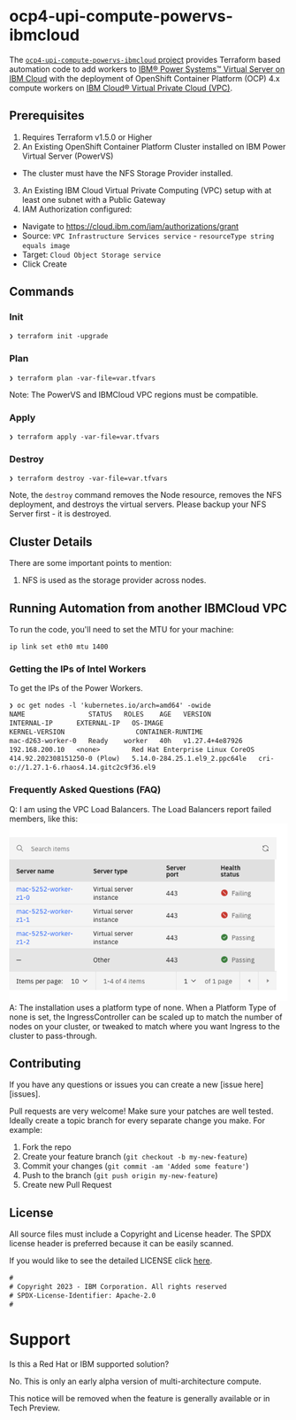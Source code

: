 # ocp4-upi-compute-powervs-ibmcloud

The [`ocp4-upi-compute-powervs-ibmcloud` project](https://github.com/ibm/ocp4-upi-compute-powervs-ibmcloud) provides Terraform based automation code to add workers to [IBM® Power Systems™ Virtual Server on IBM Cloud](https://www.ibm.com/cloud/power-virtual-server) with the deployment of OpenShift Container Platform (OCP) 4.x compute workers on [IBM Cloud® Virtual Private Cloud (VPC)](https://www.ibm.com/cloud/vpc).

## Prerequisites

1. Requires Terraform v1.5.0 or Higher
2. An Existing OpenShift Container Platform Cluster installed on IBM Power Virtual Server (PowerVS)
- The cluster must have the NFS Storage Provider installed.
3. An Existing IBM Cloud Virtual Private Computing (VPC) setup with at least one subnet with a Public Gateway
4. IAM Authorization configured:

- Navigate to https://cloud.ibm.com/iam/authorizations/grant
- Source: `VPC Infrastructure Services service` - `resourceType string equals image`
- Target: `Cloud Object Storage service`
- Click Create


## Commands

### Init 

```
❯ terraform init -upgrade
```

### Plan

```
❯ terraform plan -var-file=var.tfvars
```

Note: The PowerVS and IBMCloud VPC regions must be compatible.

### Apply 

```
❯ terraform apply -var-file=var.tfvars
```

### Destroy

```
❯ terraform destroy -var-file=var.tfvars
```

Note, the `destroy` command removes the Node resource, removes the NFS deployment, and destroys the virtual servers. Please backup your NFS Server first - it is destroyed.

## Cluster Details

There are some important points to mention:

1. NFS is used as the storage provider across nodes.

## Running Automation from another IBMCloud VPC

To run the code, you'll need to set the MTU for your machine: 

```
ip link set eth0 mtu 1400
```

### Getting the IPs of Intel Workers

To get the IPs of the Power Workers. 

```
❯ oc get nodes -l 'kubernetes.io/arch=amd64' -owide
NAME                STATUS   ROLES    AGE   VERSION           INTERNAL-IP      EXTERNAL-IP   OS-IMAGE                                                       KERNEL-VERSION                  CONTAINER-RUNTIME
mac-d263-worker-0   Ready    worker   40h   v1.27.4+4e87926   192.168.200.10   <none>        Red Hat Enterprise Linux CoreOS 414.92.202308151250-0 (Plow)   5.14.0-284.25.1.el9_2.ppc64le   cri-o://1.27.1-6.rhaos4.14.gitc2c9f36.el9
```

### Frequently Asked Questions (FAQ)

Q: I am using the VPC Load Balancers. The Load Balancers report failed members, like this:
![Alt text](docs/failed_members.png)
A: The installation uses a platform type of none. When a Platform Type of none is set, the IngressController can be scaled up to match the number of nodes on your cluster, or tweaked to match where you want Ingress to the cluster to pass-through.

## Contributing

If you have any questions or issues you can create a new [issue here][issues].

Pull requests are very welcome! Make sure your patches are well tested.
Ideally create a topic branch for every separate change you make. For
example:

1. Fork the repo
2. Create your feature branch (`git checkout -b my-new-feature`)
3. Commit your changes (`git commit -am 'Added some feature'`)
4. Push to the branch (`git push origin my-new-feature`)
5. Create new Pull Request

## License

All source files must include a Copyright and License header. The SPDX license header is 
preferred because it can be easily scanned.

If you would like to see the detailed LICENSE click [here](LICENSE).

```text
#
# Copyright 2023 - IBM Corporation. All rights reserved
# SPDX-License-Identifier: Apache-2.0
#
```

# Support
Is this a Red Hat or IBM supported solution?

No. This is only an early alpha version of multi-architecture compute.

This notice will be removed when the feature is generally available or in Tech Preview. 
